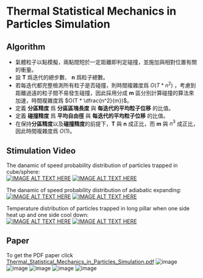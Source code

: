 # Thermal Statistical Mechanics in Particles Simulation
## Algorithm
- 氣體粒子以點模擬，兩點間短於一定距離即判定碰撞，並施加與相對位置有關的衝量。
- 設 **T** 爲迭代的總步數、 **n** 爲粒子總數。
- 若每迭代都完整檢測所有粒子是否碰撞，則時間複雜度爲 $O(T * n^2)$ ，考慮到距離過遠的粒子間不易發生碰撞，因此採用分成 **m** 區分別計算碰撞的算法來加速，時間複雜度爲 $O(T * \dfrac{n^2}{m})$。
- 定義 **分區精度** 爲 **分區區塊長度** 與 **每迭代的平均粒子位移** 的比值。
- 定義 **碰撞精度** 爲 **平均自由徑** 與 **每迭代的平均粒子位移** 的比值。
- 在保持**分區精度**以及**碰撞精度**的前提下，**T** 與 **n** 成正比，而 **m** 與 $n^3$ 成正比，因此時間複雜度爲 $O(1)$。


## Stimulation Video
The danamic of speed probability distribution of particles trapped in cube/sphere: <br/>
[![IMAGE ALT TEXT HERE](https://img.youtube.com/vi/89sZ0CZ4Kwc/0.jpg)](https://www.youtube.com/watch?v=89sZ0CZ4Kwc) [![IMAGE ALT TEXT HERE](https://img.youtube.com/vi/GO0EKhJZ2n4/0.jpg)](https://www.youtube.com/watch?v=GO0EKhJZ2n4) <br/>

The danamic of speed probability distribution of adiabatic expanding: <br/>
[![IMAGE ALT TEXT HERE](https://img.youtube.com/vi/f3go-8vIUqg/0.jpg)](https://www.youtube.com/watch?v=f3go-8vIUqg) [![IMAGE ALT TEXT HERE](https://img.youtube.com/vi/Z1mcMF0FICs/0.jpg)](https://www.youtube.com/watch?v=Z1mcMF0FICs) <br/>

Temperature distribution of particles trapped in long pillar when one side heat up and one side cool down: <br/>
[![IMAGE ALT TEXT HERE](https://img.youtube.com/vi/sEhC9jxie3I/0.jpg)](https://www.youtube.com/watch?v=sEhC9jxie3I) [![IMAGE ALT TEXT HERE](https://img.youtube.com/vi/aa7Ixdy01iU/0.jpg)](https://www.youtube.com/watch?v=aa7Ixdy01iU) <br/>

## Paper
To get the PDF paper click [Thermal_Statistical_Mechanics_in_Particles_Simulation.pdf](Thermal_Statistical_Mechanics_in_Particles_Simulation.pdf)
![image](image/Thermal_Statistical_Mechanics_in_Particles_Simulation_page-1.jpg)
![image](image/Thermal_Statistical_Mechanics_in_Particles_Simulation_page-2.jpg)
![image](image/Thermal_Statistical_Mechanics_in_Particles_Simulation_page-3.jpg)
![image](image/Thermal_Statistical_Mechanics_in_Particles_Simulation_page-4.jpg)
![image](image/Thermal_Statistical_Mechanics_in_Particles_Simulation_page-5.jpg)
